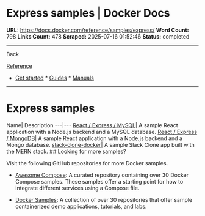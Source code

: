 # Express samples | Docker Docs

**URL:** https://docs.docker.com/reference/samples/express/
**Word Count:** 798
**Links Count:** 478
**Scraped:** 2025-07-16 01:52:46
**Status:** completed

---

Back

[Reference](https://docs.docker.com/reference/)

  * [Get started](https://docs.docker.com/get-started/)   * [Guides](https://docs.docker.com/guides/)   * [Manuals](https://docs.docker.com/manuals/)

* * *

# Express samples

Name| Description   ---|---   [React / Express / MySQL](https://github.com/docker/awesome-compose/tree/master/react-express-mysql)| A sample React application with a Node.js backend and a MySQL database.   [React / Express / MongoDB](https://github.com/docker/awesome-compose/tree/master/react-express-mongodb)| A sample React application with a Node.js backend and a Mongo database.   [slack-clone-docker](https://github.com/dockersamples/slack-clone-docker)| A sample Slack Clone app built with the MERN stack.      ## Looking for more samples?

Visit the following GitHub repositories for more Docker samples.

  * [Awesome Compose](https://github.com/docker/awesome-compose): A curated repository containing over 30 Docker Compose samples. These samples offer a starting point for how to integrate different services using a Compose file.

  * [Docker Samples](https://github.com/dockersamples?q=&type=all&language=&sort=stargazers): A collection of over 30 repositories that offer sample containerized demo applications, tutorials, and labs.